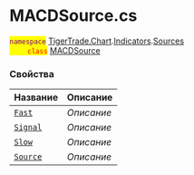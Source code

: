 
# MACDSource.cs
<mark style="color:purple;">`namespace`</mark> [TigerTrade.Chart](../../../../TigerTrade.Chart.md).[Indicators](../../../../TigerTrade.Chart/Indicators.md).[Sources](../../../../TigerTrade.Chart/Indicators/Sources.md)  
<mark style="color:red;">&nbsp;&nbsp;&nbsp;&nbsp;&nbsp;&nbsp;&nbsp;&nbsp;`class`</mark> [MACDSource](../MACDSource.cs.md)

### Свойства
| Название | Описание |
| --- | --- |
| [`Fast`](./Свойства/Fast.md) | *Описание* |
| [`Signal`](./Свойства/Signal.md) | *Описание* |
| [`Slow`](./Свойства/Slow.md) | *Описание* |
| [`Source`](./Свойства/Source.md) | *Описание* |
